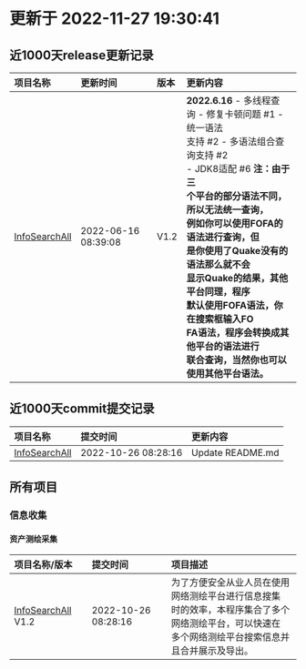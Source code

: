 # 更新于 2022-11-27 19:30:41

## 近1000天release更新记录
| 项目名称 | 更新时间 | 版本 | 更新内容 |
| :---- | :---- | :---- | :---- |
| [InfoSearchAll](https://github.com/ExpLangcn/InfoSearchAll) | 2022-06-16 08:39:08 | V1.2 | **2022.6.16** - 多线程查<br>询 - 修复卡顿问题 #1 - 统一语法<br>支持 #2 - 多语法组合查询支持 #2<br> - JDK8适配 #6 **注：由于三<br>个平台的部分语法不同，所以无法统一查询，<br>例如你可以使用FOFA的语法进行查询，但<br>是你使用了Quake没有的语法那么就不会<br>显示Quake的结果，其他平台同理，程序<br>默认使用FOFA语法，你在搜索框输入FO<br>FA语法，程序会转换成其他平台的语法进行<br>联合查询，当然你也可以使用其他平台语法。<br>** |

## 近1000天commit提交记录
| 项目名称 | 提交时间 | 更新内容 |
| :---- | :---- | :---- |
| [InfoSearchAll](https://github.com/ExpLangcn/InfoSearchAll) | 2022-10-26 08:28:16 | Update README.md |
## 所有项目
### 信息收集
#### 资产测绘采集
| 项目名称/版本| 提交时间 | 项目描述 |
| :---- | :---- | :---- |
| [InfoSearchAll](https://github.com/ExpLangcn/InfoSearchAll) V1.2 | 2022-10-26 08:28:16 | 为了方便安全从业人员在使用网络测绘平台进行信息搜集<br>时的效率，本程序集合了多个网络测绘平台，可以快速在<br>多个网络测绘平台搜索信息并且合并展示及导出。 |

